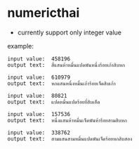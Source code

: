 # numericthai

- currently support only integer value

example:
```
input value:  458196
output text:  สี่แสนห้าหมื่นแปดพันหนึ่งร้อยเก้าสิบหก

input value:  610979
output text:  หกแสนหนึ่งหมื่นเก้าร้อยเจ็ดสิบเก้า

input value:  80821
output text:  แปดหมื่นแปดร้อยยี่สิบเอ็ด

input value:  157536
output text:  หนึ่งแสนห้าหมื่นเจ็ดพันห้าร้อยสามสิบหก

input value:  338762
output text:  สามแสนสามหมื่นแปดพันเจ็ดร้อยหกสิบสอง
```